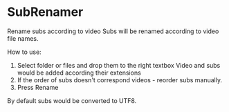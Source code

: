 SubRenamer
==========

Rename subs according to video
Subs will be renamed according to video file names.

How to use: 

1. Select folder or files and drop them to the right textbox
Video and subs would be added according their extensions
2. If the order of subs doesn't correspond videos - reorder subs manually.
3. Press Rename

By default subs would be converted to UTF8.
